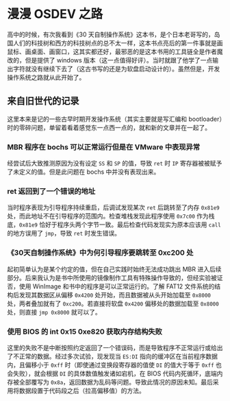 <!---
createDate = 2020-08-21
--->

# 漫漫 OSDEV 之路

高中的时候，有次我看到《30 天自制操作系统》这本书，是个日本老哥写的，岛国人们的科技树和西方的科技树点的总不太一样，这本书点亮后的第一件事就是画鼠标、画桌面、画窗口，这其实都还好，最邪恶的是这本书用的工具链全是作者魔改的，但是提供了 windows 版本（这一点值得好评）。当时就跟了他学了一点输出字符就没有继续下去了（这古书写的还是为软盘启动设计的）。虽然但是，开发操作系统之路就从此开始了。

## 来自旧世代的记录

这里本来是记的一些古早时期开发操作系统（其实主要就是写汇编和 bootloader）时的零碎问题，单留着看着感觉东一点西一点的，就和新的文章并在一起了。

### MBR 程序在 bochs 可以正常运行但是在 VMware 中表现异常

经尝试后大致推测原因为没有设定 `SS` 和 `SP` 的值，导致 `ret` 时 `IP` 寄存器被被赋予了未定义的值。但是此问题在 bochs 中并没有表现出来。

### ret 返回到了一个错误的地址

当时程序表现为引导程序持续重启，后调试发现某次 `ret` 后跳转至了内存 `0x81e9` 处，而此地址不在引导程序的范围内。检查堆栈发现此程序使用 `0x7c00` 作为栈底，`0x81e9` 恰好于程序头两个字节一致。最后检查代码发现实为原本应该用 `call` 的地方误用了 `jmp`，导致 `ret` 时发生错误。

### 《30天自制操作系统》中为何引导程序要跳转至 0xc200 处

起初简单认为是某个约定的值，但在自己实践时始终无法成功跳出 MBR 进入后续部分。后来我认为是书中所使用的镜像制作工具有特殊操作导致的，但经实验被证否，使用 WinImage 和书中的程序是可以正常运行的。了解 FAT12 文件系统的结构后发现其数据区从偏移 `0x4200` 处开始，而且数据被从头开始加载至 `0x8000` 处，两者叠加就有了 `0xc200`。若直接将软盘 `0x4200` 偏移处的数据加载至 `0x8000` 处，则直接 `jmp 0x8000` 就可以了。

### 使用 BIOS 的 int 0x15 0xe820 获取内存结构失败

这里的失败不是中断按照约定返回了一个错误码，而是导致程序不正常运行或给出了不正常的数据。经过多次试验，现发现当 `ES:DI` 指向的缓冲区在当前程序数据内，且偏移小于 `0xff` 时（即使通过变换段寄存器的值使 `DI` 的值大于等于 `0xff` 也会失败），就会根据 `DI` 的具体数值触发诸如宕机，在 BIOS 代码内死循环，底端内存被全部覆写为 `0x8a`，返回数据为乱码等问题。导致此情况的原因未知。最后采用将数据段置于代码段之后（拉高偏移值）的方法。